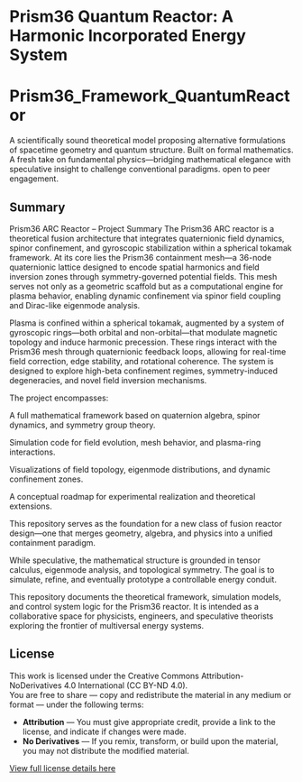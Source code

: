 
# Prism36 Quantum Reactor: A Harmonic Incorporated Energy System
# Prism36_Framework_QuantumReactor
A scientifically sound theoretical model proposing alternative formulations of spacetime geometry and quantum structure. Built on formal mathematics. A fresh take on fundamental physics—bridging mathematical elegance with speculative insight to challenge conventional paradigms. open to peer engagement.

## Summary

Prism36 ARC Reactor – Project Summary
The Prism36 ARC reactor is a theoretical fusion architecture that integrates quaternionic field dynamics, spinor confinement, and gyroscopic stabilization within a spherical tokamak framework. At its core lies the Prism36 containment mesh—a 36-node quaternionic lattice designed to encode spatial harmonics and field inversion zones through symmetry-governed potential fields. This mesh serves not only as a geometric scaffold but as a computational engine for plasma behavior, enabling dynamic confinement via spinor field coupling and Dirac-like eigenmode analysis.

Plasma is confined within a spherical tokamak, augmented by a system of gyroscopic rings—both orbital and non-orbital—that modulate magnetic topology and induce harmonic precession. These rings interact with the Prism36 mesh through quaternionic feedback loops, allowing for real-time field correction, edge stability, and rotational coherence. The system is designed to explore high-beta confinement regimes, symmetry-induced degeneracies, and novel field inversion mechanisms.

The project encompasses:

A full mathematical framework based on quaternion algebra, spinor dynamics, and symmetry group theory.

Simulation code for field evolution, mesh behavior, and plasma-ring interactions.

Visualizations of field topology, eigenmode distributions, and dynamic confinement zones.

A conceptual roadmap for experimental realization and theoretical extensions.

This repository serves as the foundation for a new class of fusion reactor design—one that merges geometry, algebra, and physics into a unified containment paradigm.

While speculative, the mathematical structure is grounded in tensor calculus, eigenmode analysis, and topological symmetry. The goal is to simulate, refine, and eventually prototype a controllable energy conduit.


This repository documents the theoretical framework, simulation models, and control system logic for the Prism36 reactor. It is intended as a collaborative space for physicists, engineers, and speculative theorists exploring the frontier of multiversal energy systems.

## License

This work is licensed under the Creative Commons Attribution-NoDerivatives 4.0 International (CC BY-ND 4.0).  
You are free to share — copy and redistribute the material in any medium or format — under the following terms:

- **Attribution** — You must give appropriate credit, provide a link to the license, and indicate if changes were made.
- **No Derivatives** — If you remix, transform, or build upon the material, you may not distribute the modified material.

[View full license details here](https://creativecommons.org/licenses/by-nd/4.0/)


